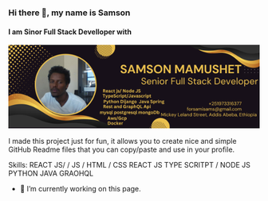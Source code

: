 ### Hi there 👋, my name is Samson
#### I am Sinor Full Stack Develloper with
![I am Sinor Full Stack Develloper with](https://github.com/samisams1/samisams1/blob/main/samsonmamushet.png)

I made this project just for fun, it allows you to create nice and simple GitHub Readme files that you can copy/paste and use in your profile.

Skills: REACT JS/  / JS / HTML / CSS  REACT JS TYPE SCRITPT / NODE JS PYTHON JAVA  GRAOHQL 

- 🔭 I’m currently working on this page. 




